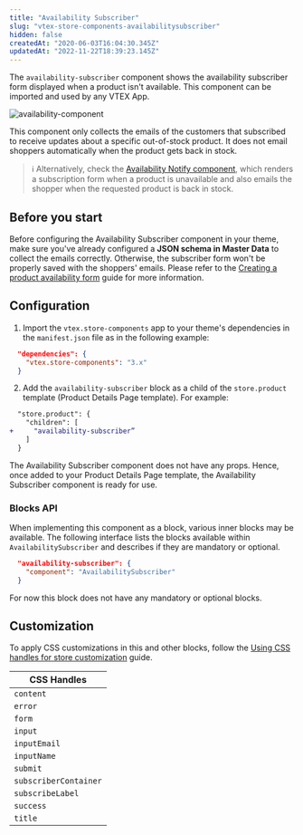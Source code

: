 ```yaml
---
title: "Availability Subscriber"
slug: "vtex-store-components-availabilitysubscriber"
hidden: false
createdAt: "2020-06-03T16:04:30.345Z"
updatedAt: "2022-11-22T18:39:23.145Z"
---
```

The `availability-subscriber` component shows the availability subscriber form displayed when a product isn't available. This component can be imported and used by any VTEX App.

![availability-component](https://cdn.jsdelivr.net/gh/vtexdocs/dev-portal-content@main/images/vtex-store-components-availabilitysubscriber-0.png)

This component only collects the emails of the customers that subscribed to receive updates about a specific out-of-stock product. It does not email shoppers automatically when the product gets back in stock. 

> ℹ️ Alternatively, check the [Availability Notify component](https://developers.vtex.com/vtex-developer-docs/docs/vtex-availability-notify), which renders a subscription form when a product is unavailable and also emails the shopper when the requested product is back in stock.

## Before you start

Before configuring the Availability Subscriber component in your theme, make sure you've already configured a **JSON schema in Master Data** to collect the emails correctly. Otherwise, the subscriber form won't be properly saved with the shoppers' emails. Please refer to the [Creating a product availability form](https://developers.vtex.com/vtex-developer-docs/docs/vtex-io-documentation-creating-a-product-availability-form) guide for more information.

## Configuration

1. Import the `vtex.store-components` app to your theme's dependencies in the `manifest.json` file as in the following example:

```json
  "dependencies": {
    "vtex.store-components": "3.x"
  }
```

2. Add the `availability-subscriber` block as a child of the `store.product` template (Product Details Page template). For example:

```diff
  "store.product": {
    "children": [
+     "availability-subscriber”
    ]
  }
```

The Availability Subscriber component does not have any props. Hence, once added to your Product Details Page template, the Availability Subscriber component is ready for use.        

### Blocks API

When implementing this component as a block, various inner blocks may be available. The following interface lists the blocks available within `AvailabilitySubscriber` and describes if they are mandatory or optional.

```json
  "availability-subscriber": {
    "component": "AvailabilitySubscriber"
  }
```

For now this block does not have any mandatory or optional blocks.

## Customization

To apply CSS customizations in this and other blocks, follow the [Using CSS handles for store customization](https://developers.vtex.com/vtex-developer-docs/docs/vtex-io-documentation-using-css-handles-for-store-customization) guide.

| CSS Handles | 
| ---------- | 
| `content` |
| `error` | 
| `form` | 
| `input` |
| `inputEmail` |
| `inputName` | 
| `submit` | 
| `subscriberContainer` |
| `subscribeLabel` |
| `success` |
| `title` |